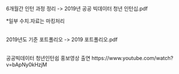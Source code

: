 

6개월간 인턴 과정 정리 -> 2019년 공공 빅데이터 청년 인턴십.pdf


*일부 수치.자료는 마킹처리

<br>2019년도 기준 포트폴리오 -> 2019 포트폴리오.pdf

<br>
공공빅데이터 청년인턴쉽 홍보영상 출연 https://www.youtube.com/watch?v=bApNy0kHzjM




